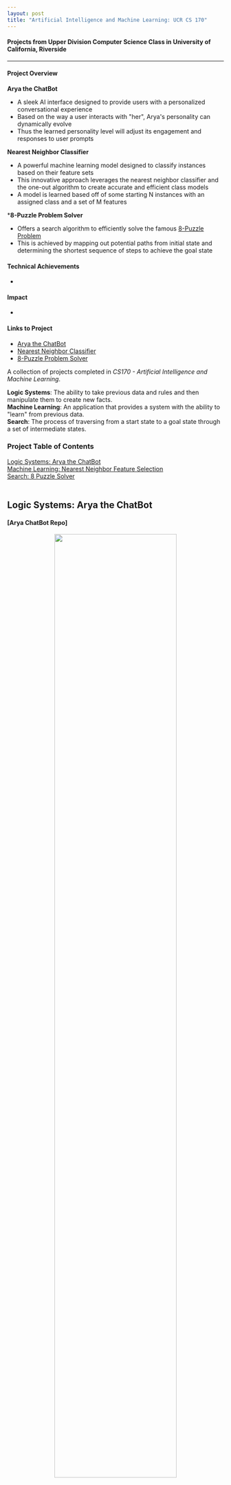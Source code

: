 ```yaml
---
layout: post
title: "Artificial Intelligence and Machine Learning: UCR CS 170"
---
```

#### Projects from Upper Division Computer Science Class in University of California, Riverside
---

#### Project Overview

**Arya the ChatBot**
* A sleek AI interface designed to provide users with a personalized conversational experience
* Based on the way a user interacts with "her", Arya's personality can dynamically evolve
* Thus the learned personality level will adjust its engagement and responses to user prompts 

**Nearest Neighbor Classifier**
* A powerful machine learning model designed to classify instances based on their feature sets
* This innovative approach leverages the nearest neighbor classifier and the one-out algorithm to create accurate and efficient class models
* A model is learned based off of some starting N instances with an assigned class and a set of M features

***8-Puzzle Problem Solver** 
* Offers a search algorithm to efficiently solve the famous [8-Puzzle Problem](https://blog.goodaudience.com/solving-8-puzzle-using-a-algorithm-7b509c331288)
* This is achieved by mapping out potential paths from initial state and determining the shortest sequence of steps to achieve the goal state

#### Technical Achievements 
*

#### Impact
*

#### Links to Project
* [Arya the ChatBot](https://github.com/athom031/Artificial-Intelligence-Machine-Learning/tree/master/AryaBot)
* [Nearest Neighbor Classifier](https://github.com/athom031/Artificial-Intelligence-Machine-Learning/tree/master/FeatureSelectionNN)
* [8-Puzzle Problem Solver](https://github.com/athom031/Artificial-Intelligence-Machine-Learning/tree/master/8-Puzzle-Solver)


A collection of projects completed in *CS170 - Artificial Intelligence and Machine Learning*. <br/>

**Logic Systems**: The ability to take previous data and rules and then manipulate them to create new facts. <br/>
**Machine Learning**: An application that provides a system with the ability to "learn" from previous data. <br/>
**Search**: The process of traversing from a start state to a goal state through a set of intermediate states.

<!--                    TABLE OF CONTENTS                                   -->
### Project Table of Contents
<div style="display:flex; flex-direction:column;">
   <html>
       <a href="#arya">Logic Systems: Arya the ChatBot</a>
       <a href="#feature">Machine Learning: Nearest Neighbor Feature Selection</a>
       <a href="#puzzle">Search: 8 Puzzle Solver</a>
   </html>
</div>
<br/>

<!--                          PROJECTS                                      -->

<!--                           CHAT BOT                                     -->

<div id="arya"></div>

## Logic Systems: Arya the ChatBot

#### [Arya ChatBot Repo]

<div align="center">
<img src="{{ site.url }}/assets/Files/ArtificialIntelligence/aryaWanderer.jpg" width = "75%"/>
</div><br/>

Arya is a natural language model chat bot that represents her learned personality ('negative', 'neutral', or 'positive') with a score and responds accordingly. <br/>

<img src="{{ site.url }}/assets/Files/ArtificialIntelligence/aryaSoccer.png"/>
<br/>

Each line, her personality 'score' is at a positive, netural, and negative level accordingly. Though the user input changes, Arya 'feels' like responding in a different way.

### Abstract

This is a simple AI interface that responds to user entries based on the conversation and personality of the AI. If the user enters positive entries, the AI personality will slowly rise. But if the user starts sending negative messages, Arya's personality will start to drop.

### Limitations

AI is a complex field which is the reason for the Turing Test to exist. <br/>
Because of that there are limitations on Arya.

* Arya's vocabulary is off a database of words and this is character specific, therefore capitalization does change understanding
* Some phrases will simply not be understood because of the limits of the words understood by Arya.
* Because of this, it can crash and just not respond to some user input.

### User Input Examples

Some output stays the same no matter the personality:
* "What time is it?" will return standard time of clock <br/>

The other output will change based on how Arya feels:
* "Who am I?"
* "Who are you?"
* "I am good at *insert noun*" <br/>

Input will affect Arya's personality beyond setting it manually:
* "You are a *insert adj*"

### Inspiration

Input parser and output creation inspired by Liza Daly's python [chat bot](https://github.com/lizadaly/brobot) fundamentals example.

<!--                           NEAREST NEIGHBOR                             -->

<div id="feature"></div>

## Machine Learning: Nearest Neighbor Feature Selection

#### [Feature Selection Repo](https://github.com/athom031/Artificial-Intelligence-Machine-Learning/tree/master/FeatureSelectionNN)

<div align="center">
<img src="{{ site.url }}/assets/Files/ArtificialIntelligence/80_features_3_5.png" width = "75%"/>
</div><br/>

### Abstract

Given a feature set with N classified instances and M features, we want to find the feature subset that will best represent the dataset for future unclassified instances. This uses the Nearest Neighbor Classifier and One Out algorithm to measure each potential feature subset.
##### One Out Algorithm:
Take one data point out and build a Nearest Neighbor classifier from the current feature subset. Then use this classifier to guess the one out point. We do this for every point to determine the accuracy of our current feature subset.
##### Feature Selection:
We select features one of two ways, either we start with no features (forward selection) or all features (backward selection). Then we simply greedily narrow it down to the most accurate subset of features (remember we evaluate accuracy with the one out algorithm.

### Warnings

Though forward selection and backward selection will result in similar accurate feature subset, these subsets will not always be the same. <br/>
Forward selection will replicate the accuracy of backward selection with less features. <br/>
This makes the features picked by Backwards Selection harder to pick. <br/>
Backwards Selection also takes more time on larger datasets. <br/>
[Example](https://github.com/athom031/Artificial-Intelligence-Machine-Learning/tree/master/FeatureSelectionNN/feature_accuracy_example)

<!--                           SEARCH                                       -->

<div id="puzzle"></div>

## Search: 8 Puzzle Solver

#### [Puzzle Solver Repo](https://github.com/athom031/Artificial-Intelligence-Machine-Learning/tree/master/8-Puzzle-Solver)

<div align="center">
<img src="{{ site.url }}/assets/Files/ArtificialIntelligence/nodeAnalysis.png"/>
</div><br/>

### Abstract
A python implementation of a search solution to the 8 puzzle [problem](https://blog.goodaudience.com/solving-8-puzzle-using-a-algorithm-7b509c331288). <br/>

Three methods are used to show the merit of A* search and within that, the importance of a good heuristic.<br/>
Uniform Cost Search only depends on the movement cost to determine the next move.<br/>
A* Search uses the movement cost to determine the next move but adding to that includes a heuristic function to determine the best next step. The A* search used, depends on two different heuristics.<br/>
*Misplaced Tile* checks how many tiles are where they shouldn't be. <br/>
*Manhattan Distance* checks how far each tile is from where it should be. <br/>

### Reflection

<div align="center">
<img src="{{ site.url }}/assets/Files/ArtificialIntelligence/runtime.png"/>
</div><br/>

We can see building upon the movement cost to predict the next best step, reduces the runtime and space complexity exponentially. The heuristic chosen also matters. I was surprised that the misplaced tile performed better for this example than the Manhattan distance because from theory, the Manhattan distance uses more information about the actual state. But they are very similar and might vary for other examples.




---
layout: post
title: "Audio Signal Processing: Knowles Internship"
---

#### Projects inspired by 2019 Summer Internship with [Knowles Intelligent Audio](https://www.knowles.com/)
---

#### Project Overview

**Split Script**
* Developed a split script similar to technology used in Knowles Data Collection
* Script is used in automation of training and evaluating voice command technology
* Takes single audio file and config information to then output each named utterance from test user recording
* Determines utterances based on silence measurements between each phrase
<div align="center">
   <img src="{{ site.url }}/assets/Files/AudioSignal/SplitScript.png"/>
</div>
<br>

**Audio Cutter**
* Designed a Desktop Widget to allow users to cut out unwanted ranges of audio files
* Allows for easier audio cutting than hand trimming 
<div align="center">
    <img src="{{ site.url }}/assets/Files/AudioSignal/AudioCutter.png"/>
</div>
<br>

**Silence Trimmer and Audio Normalizer**
* Automates audio processing for songs within desired directory
* Takes collection of audio files to trim out silence and normalize decibel levels
by taking audio files and trimming out silence before start and end of song
<div align="center">
    <img src="{{ site.url }}/assets/Files/AudioSignal/TrimSilence.png"/>
</div>

#### Technical Achievements 
* Developed proficiency in utilizing audio processing APIs, specifically Audio Segment and PyDub, enabling efficient manipulation and analysis of audio data
* Learned how to develop desktop applications with a user-friendly GUI 
* Optimized company audio parsing scripts, addressing inefficiencies and removing bottlenecks, resulting in a signficant **1.3x Speedup**

#### Impact 
* Projects serve as a comprehensive summary of experience gained during first technical internship
* Demonstrated a proactive approach to explore how learning could be combined with outside passions
* Further highlighted drive to continue developing software that aligns with personal interests and expanding skill sets
* Capitalized on opportunity to understand inner workings of company tooling and seeking opportunities for improvement and optimization

#### Link to Projects
* [Split Script](https://github.com/athom031/Intern-Audio-Scripts/tree/master/SplitScript)
* [Audio Cutter](https://github.com/athom031/Intern-Audio-Scripts/tree/master/AudioCutter)
* [Silence Trimmer/Audio Normalizer](https://github.com/athom031/Intern-Audio-Scripts/tree/master/TrimSilence)
